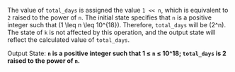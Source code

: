 The value of `total_days` is assigned the value `1 << n`, which is equivalent to `2` raised to the power of `n`. The initial state specifies that `n` is a positive integer such that \(1 \leq n \leq 10^{18}\). Therefore, `total_days` will be \(2^n\). The state of `k` is not affected by this operation, and the output state will reflect the calculated value of `total_days`.

Output State: **`n` is a positive integer such that 1 ≤ `n` ≤ 10^18; `total_days` is 2 raised to the power of `n`.**